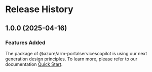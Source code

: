 # Release History
    
## 1.0.0 (2025-04-16)

### Features Added

The package of @azure/arm-portalservicescopilot is using our next generation design principles. To learn more, please refer to our documentation [Quick Start](https://aka.ms/azsdk/js/mgmt/quickstart).
